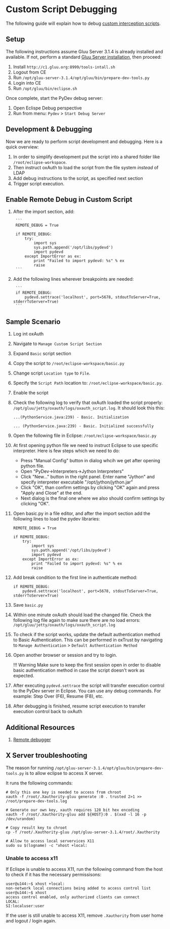 # Custom Script Debugging
The following guide will explain how to debug [custom interception scripts](../admin-guide/custom-script.md). 

## Setup

The following instructions assume Gluu Server 3.1.4 is already installed and available. If not, perform a standard [Gluu Server installation](../installation-guide/index.md), then proceed: 

1. Install `http://c1.gluu.org:8999/tools-intall.sh`
1. Logout from CE
1. Run `/opt/gluu-server-3.1.4/opt/gluu/bin/prepare-dev-tools.py`
1. Login into CE
1. Run `/opt/gluu/bin/eclipse.sh`

Once complete, start the PyDev debug server:

1. Open Eclispe Debug perspective   
1. Run from menu: `Pydev` > `Start Debug Server`

## Development & Debugging

Now we are ready to perform script development and debugging. Here is a quick overview:

1. In order to simplify development put the script into a shared folder like `/root/eclipse-workspace`.
1. Then instruct oxAuth to load the script from the file system *instead* of LDAP
1. Add debug instructions to the script, as specified next section
1. Trigger script execution.


## Enable Remote Debug in Custom Script

1. After the import section, add:   
  
        ```
        REMOTE_DEBUG = True
  
        if REMOTE_DEBUG:
            try:
                import sys
                sys.path.append('/opt/libs/pydevd')
                import pydevd
            except ImportError as ex:
                print "Failed to import pydevd: %s" % ex
                raise
        ```     
      
1. Add the following lines wherever breakpoints are needed:   
  
        ```
        if REMOTE_DEBUG:
            pydevd.settrace('localhost', port=5678, stdoutToServer=True, stderrToServer=True)
        ```

## Sample Scenario

1. Log int oxAuth 
1. Navigate to `Manage Custom Script Section`
1. Expand `Basic` script section  
1. Copy the script to `/root/eclipse-workspace/basic.py`  
1. Change script `Location type` to `File`.
1. Specify the `Script Path` location to: `/root/eclipse-workspace/basic.py`.
1. Enable the script 
1. Check the following log to verify that oxAuth loaded the script properly: `/opt/gluu/jetty/oxauth/logs/oxauth_script.log`. It should look this this:
    

    ```
    ...(PythonService.java:239) - Basic. Initialization

    ... (PythonService.java:239) - Basic. Initialized successfully
   
    ```

1. Open the following file in Eclipse: `/root/eclipse-workspace/basic.py` 
1. At first opening python file we need to instruct Eclipse to use specific interpreter. Here is few steps which we need to do:
  
    - Press "Manual Config" button in dialog whcih we get after opening python file.
    - Open "PyDev->Interpreters->Jython Interpreters"
    - Click "New..." button in the right panel. Enter name "Jython" and specify interpreter executable "/opt/jython/jython.jar"
    - Click "OK", than confirm settings by clicking "OK" again and press "Apply and Close" at the end.
    - Next dialog is the final one where we also should confirm settings by clicking "OK".

1. Open basic.py in a file editor, and after the import section add the following lines to load the pydev libraries:

    ```
    REMOTE_DEBUG = True

    if REMOTE_DEBUG:
        try:
            import sys
            sys.path.append('/opt/libs/pydevd')
            import pydevd
        except ImportError as ex:
            print "Failed to import pydevd: %s" % ex
            raise
    ```

1. Add break condition to the first line in authenticate method:

    ```
    if REMOTE_DEBUG:
        pydevd.settrace('localhost', port=5678, stdoutToServer=True, stderrToServer=True)

    ```

1. Save `basic.py`   
1. Within one minute oxAuth should load the changed file. Check the following log file again to make sure there are no load errors: `/opt/gluu/jetty/oxauth/logs/oxauth_script.log`    
1. To check if the script works, update the default authentication method to Basic Authentication. This can be performed in oxTrust by navigating to `Manage Authentication` > `Default Authentication Method`   
1. Open another browser or session and try to login. 
    
    !!! Warning
    Make sure to keep the first session open in order to disable basic authentication method in case the script doesn't work as expected.        
1. After executing `pydevd.settrace` the script will transfer execution control to the PyDev server in Eclipse. You can use any debug commands. For example: Step Over (F6), Resume (F8), etc.     
1. After debugging is finished, resume script execution to transfer execution control back to oxAuth


## Additional Resources
1. [Remote debugger](http://www.pydev.org/manual_adv_remote_debugger.html)


## X Server troubleshooting
The reason for running `/opt/gluu-server-3.1.4/opt/gluu/bin/prepare-dev-tools.py` is to allow eclipse to access X server. 

It runs the following commands:

```
# Only this one key is needed to access from chroot 
xauth -f /root/.Xauthority-gluu generate :0 . trusted 2>1 >> /root/prepare-dev-tools.log

# Generate our own key, xauth requires 128 bit hex encoding
xauth -f /root/.Xauthority-gluu add ${HOST}:0 . $(xxd -l 16 -p /dev/urandom)

# Copy result key to chroot
cp -f /root/.Xauthority-gluu /opt/gluu-server-3.1.4/root/.Xauthority

# Allow to access local servervices X11   
sudo su $(logname) -c "xhost +local:
```

### Unable to access x11

If Eclispe is unable to access X11, run the following command from the host to check if it has the necessary permissisons:

```
user@u144:~$ xhost +local:
non-network local connections being added to access control list
user@u144:~$ xhost 
access control enabled, only authorized clients can connect
LOCAL:
SI:localuser:user
```

If the user is still unable to access X11, remove `.Xauthority` from user home and logout / login again.
